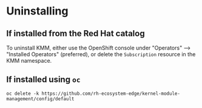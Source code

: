 # Uninstalling

## If installed from the Red Hat catalog

To uninstall KMM, either use the OpenShift console under "Operators" --> "Installed Operators" (preferred), or delete
the `Subscription` resource in the KMM namespace.

## If installed using `oc`

```shell
oc delete -k https://github.com/rh-ecosystem-edge/kernel-module-management/config/default
```